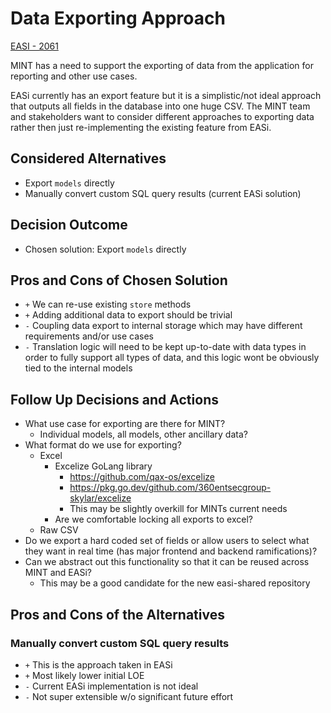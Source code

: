 # Data Exporting Approach

[EASI - 2061](https://jiraent.cms.gov/browse/EASI-2061)

MINT has a need to support the exporting of data from the application for reporting and other use cases.

EASi currently has an export feature but it is a simplistic/not ideal approach that outputs all fields in the database into one huge CSV. The MINT team and stakeholders want to consider different approaches to exporting data rather then just re-implementing the existing feature from EASi.

## Considered Alternatives
* Export `models` directly
* Manually convert custom SQL query results (current EASi solution)

## Decision Outcome
* Chosen solution: Export `models` directly

## Pros and Cons of Chosen Solution
* `+` We can re-use existing `store` methods
* `+` Adding additional data to export should be trivial
* `-` Coupling data export to internal storage which may have different requirements and/or use cases
* `-` Translation logic will need to be kept up-to-date with data types in order to fully support all types of data, and this logic wont be obviously tied to the internal models

## Follow Up Decisions and Actions
* What use case for exporting are there for MINT?
  * Individual models, all models, other ancillary data? 
* What format do we use for exporting?
  * Excel
    * Excelize GoLang library
      * https://github.com/qax-os/excelize
      * https://pkg.go.dev/github.com/360entsecgroup-skylar/excelize
      * This may be slightly overkill for MINTs current needs
    * Are we comfortable locking all exports to excel?
  * Raw CSV
* Do we export a hard coded set of fields or allow users to select what they want in real time (has major frontend and backend ramifications)?
* Can we abstract out this functionality so that it can be reused across MINT and EASi?
  * This may be a good candidate for the new easi-shared repository

## Pros and Cons of the Alternatives

### Manually convert custom SQL query results
* `+` This is the approach taken in EASi
* `+` Most likely lower initial LOE
* `-` Current EASi implementation is not ideal
* `-` Not super extensible w/o significant future effort